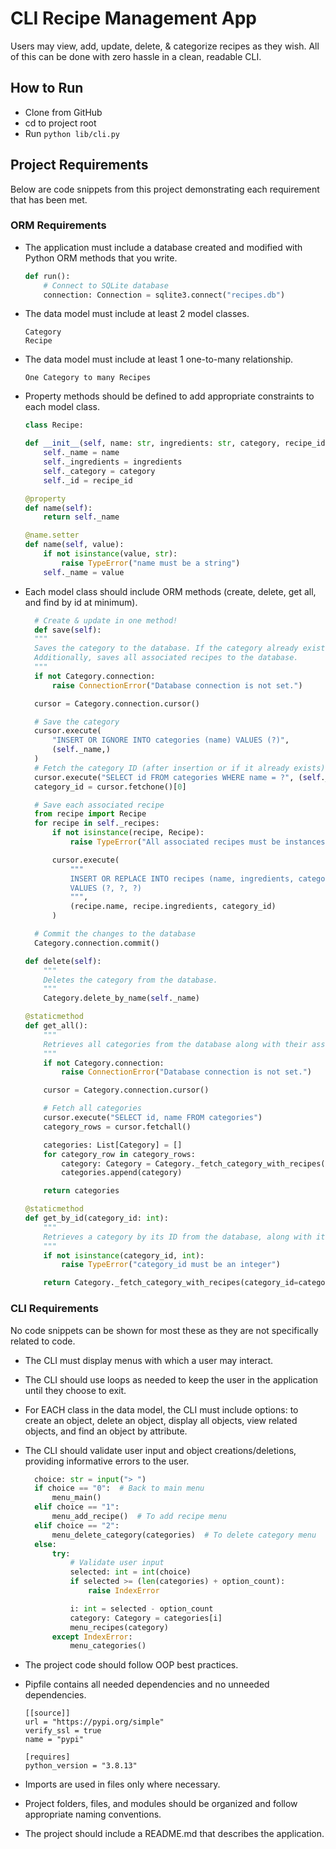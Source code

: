 # CLI Recipe Management App

Users may view, add, update, delete, & categorize recipes as they wish. All of this can be done with zero hassle in a clean, readable CLI.

## How to Run

- Clone from GitHub
- cd to project root
- Run `python lib/cli.py`

## Project Requirements

Below are code snippets from this project demonstrating each requirement that has been met.

### ORM Requirements

- The application must include a database created and modified with Python ORM methods that you write.

  ```py
  def run():
      # Connect to SQLite database
      connection: Connection = sqlite3.connect("recipes.db")
  ```

- The data model must include at least 2 model classes.

  ```
  Category
  Recipe
  ```

- The data model must include at least 1 one-to-many relationship.

  ```
  One Category to many Recipes
  ```

- Property methods should be defined to add appropriate constraints to each model class.

  ```py
  class Recipe:

  def __init__(self, name: str, ingredients: str, category, recipe_id: int = -1):
      self._name = name
      self._ingredients = ingredients
      self._category = category
      self._id = recipe_id

  @property
  def name(self):
      return self._name

  @name.setter
  def name(self, value):
      if not isinstance(value, str):
          raise TypeError("name must be a string")
      self._name = value
  ```

- Each model class should include ORM methods (create, delete, get all, and find by id at minimum).

  ```py
    # Create & update in one method!
    def save(self):
    """
    Saves the category to the database. If the category already exists, it updates it.
    Additionally, saves all associated recipes to the database.
    """
    if not Category.connection:
        raise ConnectionError("Database connection is not set.")

    cursor = Category.connection.cursor()

    # Save the category
    cursor.execute(
        "INSERT OR IGNORE INTO categories (name) VALUES (?)",
        (self._name,)
    )
    # Fetch the category ID (after insertion or if it already exists)
    cursor.execute("SELECT id FROM categories WHERE name = ?", (self._name,))
    category_id = cursor.fetchone()[0]

    # Save each associated recipe
    from recipe import Recipe
    for recipe in self._recipes:
        if not isinstance(recipe, Recipe):
            raise TypeError("All associated recipes must be instances of Recipe.")

        cursor.execute(
            """
            INSERT OR REPLACE INTO recipes (name, ingredients, category_id)
            VALUES (?, ?, ?)
            """,
            (recipe.name, recipe.ingredients, category_id)
        )

    # Commit the changes to the database
    Category.connection.commit()

  def delete(self):
      """
      Deletes the category from the database.
      """
      Category.delete_by_name(self._name)

  @staticmethod
  def get_all():
      """
      Retrieves all categories from the database along with their associated recipes.
      """
      if not Category.connection:
          raise ConnectionError("Database connection is not set.")

      cursor = Category.connection.cursor()

      # Fetch all categories
      cursor.execute("SELECT id, name FROM categories")
      category_rows = cursor.fetchall()

      categories: List[Category] = []
      for category_row in category_rows:
          category: Category = Category._fetch_category_with_recipes(category_id=category_row[0])
          categories.append(category)

      return categories

  @staticmethod
  def get_by_id(category_id: int):
      """
      Retrieves a category by its ID from the database, along with its associated recipes.
      """
      if not isinstance(category_id, int):
          raise TypeError("category_id must be an integer")

      return Category._fetch_category_with_recipes(category_id=category_id)
  ```

### CLI Requirements

No code snippets can be shown for most these as they are not specifically related to code.

- The CLI must display menus with which a user may interact.
- The CLI should use loops as needed to keep the user in the application until they choose to exit.
- For EACH class in the data model, the CLI must include options: to create an object, delete an object, display all objects, view related objects, and find an object by attribute.
- The CLI should validate user input and object creations/deletions, providing informative errors to the user.

  ```py
    choice: str = input("> ")
    if choice == "0":  # Back to main menu
        menu_main()
    elif choice == "1":
        menu_add_recipe()  # To add recipe menu
    elif choice == "2":
        menu_delete_category(categories)  # To delete category menu
    else:
        try:
            # Validate user input
            selected: int = int(choice)
            if selected >= (len(categories) + option_count):
                raise IndexError

            i: int = selected - option_count
            category: Category = categories[i]
            menu_recipes(category)
        except IndexError:
            menu_categories()
  ```

- The project code should follow OOP best practices.
- Pipfile contains all needed dependencies and no unneeded dependencies.

  ```
  [[source]]
  url = "https://pypi.org/simple"
  verify_ssl = true
  name = "pypi"

  [requires]
  python_version = "3.8.13"

  ```

- Imports are used in files only where necessary.
- Project folders, files, and modules should be organized and follow appropriate naming conventions.
- The project should include a README.md that describes the application.
